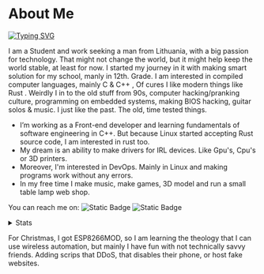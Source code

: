 # About Me

[![Typing SVG](https://readme-typing-svg.demolab.com?font=Fira+Code&pause=1000&color=FF8C00&center=true&vCenter=true&width=435&lines=I+am+Justinas+Stank%C5%ABnas;Software+Developer%2C+Game+Developer;BackEnd+Developer%2C+3D+Art's;Computer+Grathics%2C+Automation;And+Shell+Scripts)](https://git.io/typing-svg)

I am a Student and work seeking a man from Lithuania, with a big passion for technology. That might not change the world, but it might help keep the world stable, at least for now. I started my journey in it with making smart solution for my school, manly in 12th. Grade. I am interested in compiled computer languages, mainly C & C++ , Of cures I like modern things like Rust . Weirdly I in to the old stuff from 90s, computer hacking/pranking culture, programming on embedded systems, making BIOS hacking, guitar solos & music. I just like the past. The old, time tested things.

* I’m working as a Front-end developer and learning fundamentals of software engineering in C++. But because Linux started accepting Rust source code, I am interested in rust too.
* My dream is an ability to make drivers for IRL devices. Like Gpu's, Cpu's or 3D printers.
* Moreover, I'm interested in DevOps. Mainly in Linux and making programs work without any errors.
* In my free time I make music, make games, 3D model and run a small table lamp web shop.

You can reach me on:
![Static Badge](https://img.shields.io/badge/linkedin-Find%20me-0077B5?style=flat)
![Static Badge](https://img.shields.io/badge/My%20email-%20IamJustStan%40hotmail.com-f28500?style=flat)

<details>

<summary>Stats</summary>

![Justinas's GitHub stats](https://github-readme-stats.vercel.app/api?username=justpause&show_icons=true&include_all_commits&theme=slateorange&include_all_commits=true&hide_border=false)

![Justinas's GitHub Most Used Languages](https://github-readme-stats.vercel.app/api/top-langs/?username=justpause&include_all_commits&langs_count=8&theme=slateorange&hide_border=false)

[![Harlok's WakaTime stats](https://github-readme-stats.vercel.app/api/wakatime?username=justpause)](https://github.com/anuraghazra/github-readme-stats)

</details>

For Christmas, I got ESP8266MOD, so I am learning the theology that I can use wireless automation, but mainly I have fun with not technically savvy friends. Adding scrips that DDoS, that disables their phone, or host fake websites.
